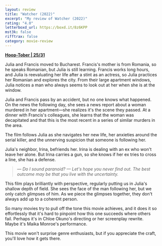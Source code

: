 ```yaml
---
layout: review
title: "Watcher (2022)"
excerpt: "My review of Watcher (2022)"
rating: "4.0"
letterboxd_url: https://boxd.it/8z6KPP
mst3k: false
rifftrax: false
category: movie-review
---
```


<b><a href="https://boxd.it/pRQY0/detail">Hoop-Tober | 25/31</a></b>

Julia and Francis moved to Bucharest. Francis's mother is from Romania, so he speaks Romanian, but Julia is still learning. Francis works long hours, and Julia is reevaluating her life after a stint as an actress, so Julia practices her Romanian and explores the city. From their large apartment windows, Julia notices a man who always seems to look out at her when she is at the window.

Julia and Francis pass by an accident, but no one knows what happened. On the news the following day, she sees a news report about a woman murdered in her apartment—she realizes it's the scene they passed. At a dinner with Francis's colleagues, she learns that the woman was decapitated and that this is the most recent in a series of similar murders in the area.

The film follows Julia as she navigates her new life, her anxieties around the serial killer, and the unnerving suspicion that someone is following her.

Julia's neighbor, Irina, befriends her. Irina is dealing with an ex who won't leave her alone. But Irina carries a gun, so she knows if her ex tries to cross a line, she has a defense.

<blockquote><i>— Do I sound paranoid?
— Let's hope you never find out. The best outcome may be that you live with the uncertainty.</i></blockquote>

This film plays brilliantly with perspective, regularly putting us in Julia's shallow depth of field. She sees the face of the man following her, but we only catch glimpses of him. As we piece the glimpses together, they don't always add up to a coherent person.

So many movies try to pull off the tone this movie achieves, and it does it so effortlessly that it's hard to pinpoint how this one succeeds where others fail. Perhaps it's in Chloe Okuno's directing or her screenplay rewrite. Maybe it's Maika Monroe's performance.

This movie won't surprise genre enthusiasts, but if you appreciate the craft, you'll love how it gets there.
